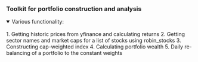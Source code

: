 ### Toolkit for portfolio construction and analysis
<details open>
<summary>Various functionality:</summary>
<br>
1. Getting historic prices from yfinance and calculating returns
2. Getting sector names and market caps for a list of stocks using robin_stocks
3. Constructing cap-weighted index
4. Calculating portfolio wealth
5. Daily re-balancing of a portfolio to the constant weights

</details>
